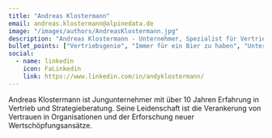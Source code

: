 ```yaml
---
title: "Andreas Klostermann"
email: andreas.klostermann@alpinedata.de
image: "/images/authors/AndreasKlostermann.jpg"
description: "Andreas Klostermann - Unternehmer, Spezialist für Vertriebs- und Unternehmensstrategie"
bullet_points: ["Vertriebsgenie", "Immer für ein Bier zu haben", "Unternehmensstratege", "Es gibt keine Herausforderung, die ihm zu groß ist - außer Bügeln"]
social:
  - name: linkedin
    icon: FaLinkedin
    link: https://www.linkedin.com/in/andyklostermann/
---
```


Andreas Klostermann ist Jungunternehmer mit über 10 Jahren Erfahrung in Vertrieb und Strategieberatung. Seine Leidenschaft ist die Verankerung von Vertrauen in Organisationen und der Erforschung neuer Wertschöpfungsansätze.

